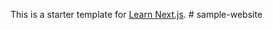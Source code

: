 This is a starter template for [Learn Next.js](https://nextjs.org/learn).
#   s a m p l e - w e b s i t e  
 